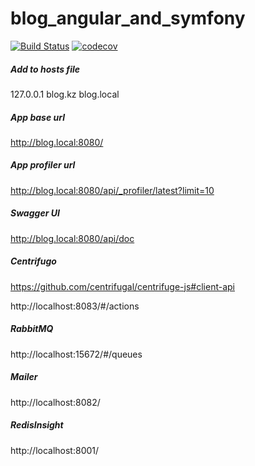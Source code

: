 # blog_angular_and_symfony

[![Build Status](https://travis-ci.org/Researcher86/blog_angular_and_symfony.svg?branch=master)](https://travis-ci.org/Researcher86/blog_angular_and_symfony)
[![codecov](https://codecov.io/gh/Researcher86/blog_angular_and_symfony/branch/master/graph/badge.svg?token=A14YI7GA8X)](https://codecov.io/gh/Researcher86/blog_angular_and_symfony)

##### Add to hosts file
127.0.0.1 blog.kz blog.local

##### App base url
http://blog.local:8080/

##### App profiler url
http://blog.local:8080/api/_profiler/latest?limit=10

##### Swagger UI
http://blog.local:8080/api/doc

##### Centrifugo
https://github.com/centrifugal/centrifuge-js#client-api

http://localhost:8083/#/actions

##### RabbitMQ
http://localhost:15672/#/queues

##### Mailer
http://localhost:8082/

##### RedisInsight
http://localhost:8001/

